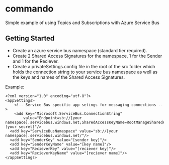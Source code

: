 # commando
Simple example of using Topics and Subscriptions with Azure Service Bus

## Getting Started
* Create an azure service bus namespace (standard tier required).
* Create 2 Shared Access Signatures for the namespace, 1 for the Sender and 1 for the Reciever.
* Create a privateSettings.config file in the root of the src folder which holds the connection string to your service bus namespace as well as the keys and names of the Shared Access Signatures.

Example:
```
<?xml version="1.0" encoding="utf-8"?>
<appSettings>
    <!-- Service Bus specific app setings for messaging connections -->
    <add key="Microsoft.ServiceBus.ConnectionString"
        value="Endpoint=sb://[your namespace].servicebus.windows.net;SharedAccessKeyName=RootManageSharedAccessKey;SharedAccessKey=[your secret]"/>
  <add key="ServiceBusNamespace" value="sb://[your namespace].servicebus.windows.net/"/>
  <add key="SenderKey" value="[sender key]"/>
  <add key="SenderKeyName" value="[key name]"/>
  <add key="RecieverKey" value="[reciever key]"/>
  <add key="RecieverKeyName" value="[reciever name]"/>
</appSettings>
```


